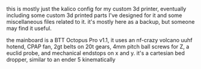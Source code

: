 this is mostly just the kalico config for my custom 3d printer, eventually including some custom 3d printed parts I've designed for it and some miscellaneous files related to it.  it's mostly here as a backup, but someone may find it useful.

the mainboard is a BTT Octopus Pro v1.1, it uses an nf-crazy volcano uuhf hotend, CPAP fan, 2gt belts on 20t gears, 4mm pitch ball screws for Z, a euclid probe, and mechanical endstops on x and y.  it's a cartesian bed dropper, similar to an ender 5 kinematically

